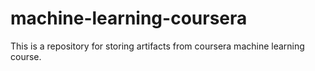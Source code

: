 machine-learning-coursera
=========================

This is a repository for storing artifacts from coursera machine learning course.